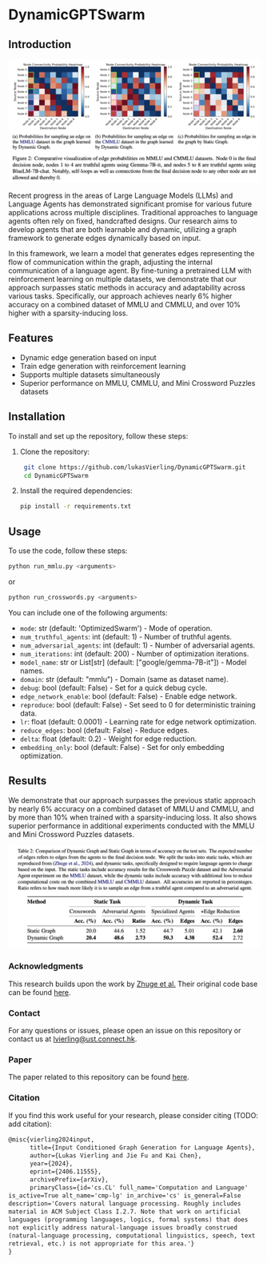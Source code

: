 # DynamicGPTSwarm

## Introduction

![Results Graphic](diagrams/results.jpg)

Recent progress in the areas of Large Language Models (LLMs) and Language Agents has demonstrated significant promise for various future applications across multiple disciplines. Traditional approaches to language agents often rely on fixed, handcrafted designs. Our research aims to develop agents that are both learnable and dynamic, utilizing a graph framework to generate edges dynamically based on input.

In this framework, we learn a model that generates edges representing the flow of communication within the graph, adjusting the internal communication of a language agent. By fine-tuning a pretrained LLM with reinforcement learning on multiple datasets, we demonstrate that our approach surpasses static methods in accuracy and adaptability across various tasks. Specifically, our approach achieves nearly 6% higher accuracy on a combined dataset of MMLU and CMMLU, and over 10% higher with a sparsity-inducing loss.

## Features

- Dynamic edge generation based on input
- Train edge generation with reinforcement learning
- Supports multiple datasets simultaneously
- Superior performance on MMLU, CMMLU, and Mini Crossword Puzzles datasets

## Installation

To install and set up the repository, follow these steps:

1. Clone the repository:
   ```bash
    git clone https://github.com/lukasVierling/DynamicGPTSwarm.git
    cd DynamicGPTSwarm
    ```
2. Install the required dependencies:
    ```bash
    pip install -r requirements.txt
    ```

## Usage
To use the code, follow these steps:
```bash
python run_mmlu.py <arguments>
```
or 
```bash
python run_crosswords.py <arguments>
```
You can include one of the following arguments:

- `mode`: str (default: 'OptimizedSwarm') - Mode of operation.
- `num_truthful_agents`: int (default: 1) - Number of truthful agents.
- `num_adversarial_agents`: int (default: 1) - Number of adversarial agents.
- `num_iterations`: int (default: 200) - Number of optimization iterations.
- `model_name`: str or List[str] (default: ["google/gemma-7B-it"]) - Model names.
- `domain`: str (default: "mmlu") - Domain (same as dataset name).
- `debug`: bool (default: False) - Set for a quick debug cycle.
- `edge_network_enable`: bool (default: False) - Enable edge network.
- `reproduce`: bool (default: False) - Set seed to 0 for deterministic training data.
- `lr`: float (default: 0.0001) - Learning rate for edge network optimization.
- `reduce_edges`: bool (default: False) - Reduce edges.
- `delta`: float (default: 0.2) - Weight for edge reduction.
- `embedding_only`: bool (default: False) - Set for only embedding optimization.


## Results

We demonstrate that our approach surpasses the previous static approach by nearly 6% accuracy on a combined dataset of MMLU and CMMLU, and by more than 10% when trained with a sparsity-inducing loss. It also shows superior performance in additional experiments conducted with the MMLU and Mini Crossword Puzzles datasets.

![Results Table](diagrams/results_table.jpg)


### Acknowledgments

This research builds upon the work by [Zhuge et al.](https://arxiv.org/abs/2402.16823) Their original code base can be found [here](https://github.com/metauto-ai/GPTSwarm).

### Contact

For any questions or issues, please open an issue on this repository or contact us at [lvierling@ust.connect.hk](mailto:lvierling@ust.connect.hk).

### Paper

The paper related to this repository can be found [here](https://arxiv.org/abs/2406.11555).

### Citation

If you find this work useful for your research, please consider citing (TODO: add citation):
```
@misc{vierling2024input,
      title={Input Conditioned Graph Generation for Language Agents}, 
      author={Lukas Vierling and Jie Fu and Kai Chen},
      year={2024},
      eprint={2406.11555},
      archivePrefix={arXiv},
      primaryClass={id='cs.CL' full_name='Computation and Language' is_active=True alt_name='cmp-lg' in_archive='cs' is_general=False description='Covers natural language processing. Roughly includes material in ACM Subject Class I.2.7. Note that work on artificial languages (programming languages, logics, formal systems) that does not explicitly address natural-language issues broadly construed (natural-language processing, computational linguistics, speech, text retrieval, etc.) is not appropriate for this area.'}
}
```
